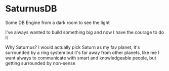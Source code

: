 # SaturnusDB
Some DB Engine from a dark room to see the light

I've always wanted to build something big and now I have the courage to do it 

Why Saturnus? 
I would actually pick Saturn as my fav planet, it's surrounded by a ring system but it's far away from other planets, 
like me I want always to communicate with smart and knowledgeable people, but getting surrounded by non-sense 
